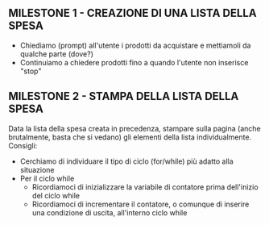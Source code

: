 ## MILESTONE 1 - CREAZIONE DI UNA LISTA DELLA SPESA
- Chiediamo (prompt) all'utente i prodotti da acquistare e mettiamoli da qualche parte (dove?)
- Continuiamo a chiedere prodotti fino a quando l'utente non inserisce "stop"
## MILESTONE 2 - STAMPA DELLA LISTA DELLA SPESA
Data la lista della spesa creata in precedenza, stampare sulla pagina (anche brutalmente, basta che si vedano) gli elementi della lista individualmente.
Consigli:
- Cerchiamo di individuare il tipo di ciclo (for/while) più adatto alla situazione
- Per il ciclo while
	- Ricordiamoci di inizializzare la variabile di contatore prima dell'inizio del ciclo while
	- Ricordiamoci di incrementare il contatore, o comunque di inserire una condizione di uscita, all'interno ciclo while